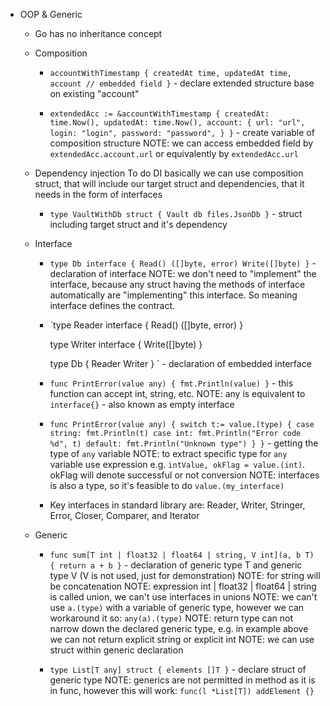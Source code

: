 - OOP & Generic
    - Go has no inheritance concept
    - Composition
        - `accountWithTimestamp {
          createdAt time,
          updatedAt time,
          account // embedded field
          }` - declare extended structure base on existing "account"

        - `extendedAcc := &accountWithTimestamp {
          createdAt: time.Now(),
          updatedAt: time.Now(),
          account: {
          url: "url",
          login: "login",
          password: "password",
          }
          }` - create variable of composition structure
          NOTE: we can access embedded field by `extendedAcc.account.url` or equivalently by `extendedAcc.url`

    - Dependency injection
      To do DI basically we can use composition struct, that will include our target struct and dependencies, that it needs in the form of interfaces

        - `type VaultWithDb struct {
          Vault
          db files.JsonDb
          }` - struct including target struct and it's dependency

    - Interface
        - `type Db interface {
          Read() ([]byte, error)
          Write([]byte)
          }` - declaration of interface
          NOTE: we don't need to "implement" the interface, because any struct having the methods of interface automatically are "implementing" this interface. So meaning interface defines the contract.

        - `type Reader interface {
          Read() ([]byte, error)
          }

          type Writer interface {
          Write([]byte)
          }

          type Db {
          Reader
          Writer
          }
          ` - declaration of embedded interface

        - `func PrintError(value any) {
          fmt.Println(value)
          }` - this function can accept int, string, etc.
          NOTE: any is equivalent to `interface{}` - also known as empty interface

        - `func PrintError(value any) {
          switch t:= value.(type) {
          case string:
          fmt.Println(t)
          case int:
          fmt.Println("Error code %d", t)
          default:
          fmt.Println("Unknown type")
          }
          }` - getting the type of `any` variable
          NOTE: to extract specific type for `any` variable use expression e.g. `intValue, okFlag = value.(int)`. okFlag will denote successful or not conversion
          NOTE: interfaces is also a type, so it's feasible to do `value.(my_interface)`
        - Key interfaces in standard library are: Reader, Writer, Stringer, Error, Closer, Comparer, and Iterator

    - Generic
        - `func sum[T int | float32 | float64 | string, V int](a, b T) {
          return a + b
          }` - declaration of generic type T and generic type V (V is not used, just for demonstration)
          NOTE: for string will be concatenation
          NOTE: expression int | float32 | float64 | string is called union, we can't use interfaces in unions
          NOTE: we can't use `a.(type)` with a variable of generic type, however we can workaround it so: `any(a).(type)`
          NOTE: return type can not narrow down the declared generic type, e.g. in example above we can not return explicit string or explicit int
          NOTE: we can use struct within generic declaration


        - `type List[T any] struct {
            elements []T
        }` - declare struct of generic type
        NOTE: generics are not permitted in method as it is in func, however this will work: `func(l *List[T]) addElement {}`